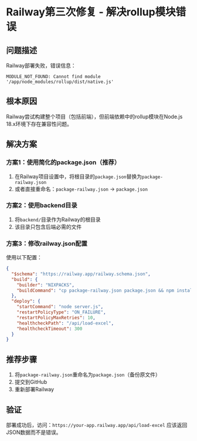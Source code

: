 # Railway第三次修复 - 解决rollup模块错误

## 问题描述
Railway部署失败，错误信息：
```
MODULE_NOT_FOUND: Cannot find module '/app/node_modules/rollup/dist/native.js'
```

## 根本原因
Railway尝试构建整个项目（包括前端），但前端依赖中的rollup模块在Node.js 18.x环境下存在兼容性问题。

## 解决方案

### 方案1：使用简化的package.json（推荐）
1. 在Railway项目设置中，将根目录的`package.json`替换为`package-railway.json`
2. 或者直接重命名：`package-railway.json` → `package.json`

### 方案2：使用backend目录
1. 将`backend/`目录作为Railway的根目录
2. 该目录只包含后端必需的文件

### 方案3：修改railway.json配置
使用以下配置：
```json
{
  "$schema": "https://railway.app/railway.schema.json",
  "build": {
    "builder": "NIXPACKS",
    "buildCommand": "cp package-railway.json package.json && npm install --production"
  },
  "deploy": {
    "startCommand": "node server.js",
    "restartPolicyType": "ON_FAILURE",
    "restartPolicyMaxRetries": 10,
    "healthcheckPath": "/api/load-excel",
    "healthcheckTimeout": 300
  }
}
```

## 推荐步骤
1. 将`package-railway.json`重命名为`package.json`（备份原文件）
2. 提交到GitHub
3. 重新部署Railway

## 验证
部署成功后，访问：`https://your-app.railway.app/api/load-excel`
应该返回JSON数据而不是错误。
